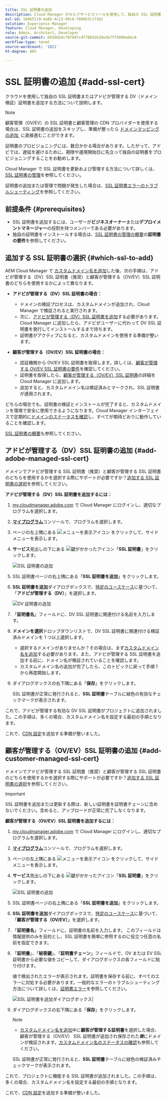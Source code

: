 ```yaml
---
title: SSL 証明書の追加
description: Cloud Manager のセルフサービスツールを使用して、独自の SSL 証明書またはアドビが管理する DV（ドメイン検証）証明書を追加する方法について説明します。
exl-id: 104b5119-4a8b-4c13-99c6-f866b3c173b2
solution: Experience Manager
feature: Cloud Manager, Developing
role: Admin, Architect, Developer
source-git-commit: 603602dc70f9d7cdf78b91b39e3b7ff5090a6bc0
workflow-type: tm+mt
source-wordcount: '1021'
ht-degree: 96%

---
```



# SSL 証明書の追加 {#add-ssl-cert}

クラウドを使用して独自の SSL 証明書またはアドビが管理する DV（ドメイン検証）証明書を追加する方法について説明します。

>[!NOTE]
>
>顧客管理（OV/EV）の SSL 証明書と顧客管理の CDN プロバイダーを使用する場合は、SSL 証明書の追加をスキップし、準備が整ったら [&#x200B; ドメインマッピングの追加 &#x200B;](/help/implementing/cloud-manager/domain-mappings/add-domain-mapping.md) に直接進むことができます。

証明書のプロビジョニングには、数日かかる場合があります。したがって、アドビでは、遅延を避けるために、期限や運用開始日に先立って独自の証明書をプロビジョニングすることをお勧めします。

Cloud Manager で SSL 証明書を更新および管理する方法について詳しくは、[SSL 証明書の管理](/help/implementing/cloud-manager/managing-ssl-certifications/managing-certificates.md)を参照してください。

証明書の追加または管理で問題が発生した場合は、[SSL 証明書エラーのトラブルシューティング](/help/implementing/cloud-manager/managing-ssl-certifications/troubleshoot-ssl-cert.md)を参照してください。


## 前提条件 {#prerequisites}

* SSL 証明書を追加するには、ユーザーが&#x200B;**ビジネスオーナー**&#x200B;または&#x200B;**デプロイメントマネージャー**&#x200B;の役割を持つメンバーである必要があります。
* 独自の証明書をインストールする場合は、[SSL 証明書の管理の概要](/help/implementing/cloud-manager/managing-ssl-certifications/introduction-to-ssl-certificates.md#requirements)の&#x200B;**証明書の要件**&#x200B;を参照してください。

## 追加する SSL 証明書の選択 {#which-ssl-to-add}

AEM Cloud Manager で [カスタムドメイン名を追加](/help/implementing/cloud-manager/custom-domain-names/add-custom-domain-name.md)した後、次の手順は、アドビが管理する（DV）SSL 証明書（推奨）と顧客が管理する（OV/EV）SSL 証明書のどちらを使用するかによって異なります。

* **アドビが管理する（DV）SSL 証明書の場合：**
   * ドメインの検証プロセスは、カスタムドメインが追加され、Cloud Manager で検証されると実行されます。
   * 次に、[アドビが管理する（DV）SSL 証明書を追加](#add-adobe-managed-ssl-cert)する必要があります。
Cloud Manager に追加したら、アドビがユーザーに代わって DV SSL 証明書を発行してインストールするまで待ちます。
   * 証明書がアクティブになると、カスタムドメインを使用する準備が整います。

* **顧客が管理する（OV/EV）SSL 証明書の場合：**

   * 認証機関から OV/EV SSL 証明書を取得します。詳しくは、[顧客が管理する OV/EV SSL 証明書の要件](/help/implementing/cloud-manager/managing-ssl-certifications/introduction-to-ssl-certificates.md#requirements)を確認してください。
   * 証明書を取得したら、[顧客が管理する（OV/EV）SSL 証明書](#add-customer-managed-ssl-cert)の詳細を Cloud Manager に追加します。
   * 追加すると、カスタムドメイン名は検証済みとマークされ、SSL 証明書が適用されます。

どちらの場合でも、証明書の検証とインストールが完了すると、カスタムドメインを環境で安全に使用できるようになります。Cloud Manager インターフェイスで定期的に[ドメインのステータスを確認](/help/implementing/cloud-manager/custom-domain-names/check-domain-name-status.md)し、すべてが期待どおりに動作していることを確認します。

[SSL 証明書の概要](/help/implementing/cloud-manager/managing-ssl-certifications/introduction-to-ssl-certificates.md)も参照してください。

## アドビが管理する（DV）SSL 証明書の追加 {#add-adobe-managed-ssl-cert}

ドメインでアドビが管理する SSL 証明書（推奨）と顧客が管理する SSL 証明書のどちらを使用するかを選択する際にサポートが必要ですか？[追加する SSL 証明書の選択](#which-ssl-to-add)を参照してください。

**アドビが管理する（DV）SSL 証明書を追加するには：**

1. [my.cloudmanager.adobe.com](https://my.cloudmanager.adobe.com/) で Cloud Manager にログインし、適切なプログラムを選択します。
1. **[マイプログラム](/help/implementing/cloud-manager/navigation.md#my-programs)**&#x200B;コンソールで、プログラムを選択します。
1. ページの左上隅にある ![メニューを表示アイコン](https://spectrum.adobe.com/static/icons/workflow_18/Smock_ShowMenu_18_N.svg) をクリックして、サイドメニューを表示します。

1. **サービス**&#x200B;見出しの下にある ![鍵がかかったアイコン](https://spectrum.adobe.com/static/icons/workflow_18/Smock_LockClosed_18_N.svg)「**SSL 証明書**」をクリックします。

   ![SSL 証明書の追加](/help/implementing/cloud-manager/assets/ssl/ssl-cert-add.png)

1. SSL 証明書ページの右上隅にある「**SSL 証明書を追加**」をクリックします。

1. **SSL 証明書を追加**&#x200B;ダイアログボックスで、[特定のユースケース](#which-ssl-to-add)に基づいて、「**アドビが管理する（DV）**」を選択します。

   ![DV 証明書の追加](/help/implementing/cloud-manager/assets/ssl/add-dv-certificate.png)

1. 「**証明書名**」フィールドに、DV SSL 証明書に関連付ける名前を入力します。

1. **ドメインを選択**&#x200B;ドロップダウンリストで、DV SSL 証明書に関連付ける検証済みドメインを 1 つ以上選択します。
   * 選択するドメインがありませんか？その場合は、まず[カスタムドメイン名を追加](/help/implementing/cloud-manager/custom-domain-names/add-custom-domain-name.md)する必要があります。また、アドビが管理する SSL 証明書を追加する前に、ドメイン名が検証されていることを確認します。
   * カスタムドメイン名の追加が完了したら、このトピックに戻って手順 1 から再度開始します。

1. ダイアログボックスの右下隅にある「**保存**」をクリックします。

   SSL 証明書が正常に発行されると、**SSL 証明書**&#x200B;テーブルに緑色の有効なチェックマークが表示されます。

これで、アドビが管理する有効な DV SSL 証明書がプロジェクトに追加されました。この手順は、多くの場合、カスタムドメイン名を設定する最初の手順となります。

これで、[CDN 設定](/help/implementing/cloud-manager/domain-mappings/add-domain-mapping.md)を追加する準備が整いました。

## 顧客が管理する（OV/EV）SSL 証明書の追加 {#add-customer-managed-ssl-cert}

<!-- IF THIS TOPIC GET UPDATED, REMEMBER TO UPDATE THE STEPS ALSO IN THE "MANAGE SSL CERTIFICATES TOPIC TOO -->

ドメインでアドビが管理する SSL 証明書（推奨）と顧客が管理する SSL 証明書のどちらを使用するかを選択する際にサポートが必要ですか？[追加する SSL 証明書の選択](#which-ssl-to-add)を参照してください。

>[!IMPORTANT]
>
>SSL 証明書を追加または更新する際は、新しい証明書を証明書チェーンに含めないでください。含めると、アップロードが正常に完了しなくなります。

**顧客が管理する（OV/EV）SSL 証明書を追加するには：**

1. [my.cloudmanager.adobe.com](https://my.cloudmanager.adobe.com/) で Cloud Manager にログインし、適切なプログラムを選択します。

1. **[マイプログラム](/help/implementing/cloud-manager/navigation.md#my-programs)**&#x200B;コンソールで、プログラムを選択します。

1. ページの左上隅にある ![メニューを表示アイコン](https://spectrum.adobe.com/static/icons/workflow_18/Smock_ShowMenu_18_N.svg) をクリックして、サイドメニューを表示します。

1. **サービス**&#x200B;見出しの下にある ![鍵がかかったアイコン](https://spectrum.adobe.com/static/icons/workflow_18/Smock_LockClosed_18_N.svg)「**SSL 証明書**」をクリックします。

   ![SSL 証明書の追加](/help/implementing/cloud-manager/assets/ssl/ssl-cert-add.png)

1. SSL 証明書ページの右上隅にある「**SSL 証明書を追加**」をクリックします。

1. **SSL 証明書を追加**&#x200B;ダイアログボックスで、[特定のユースケース](#which-ssl-to-add)に基づいて、「**顧客が管理する（OV/EV）**」を選択します。

1. 「**証明書名**」フィールドに、証明書の名前を入力します。
このフィールドは情報提供のみを目的とし、SSL 証明書を簡単に参照するのに役立つ任意の名前を指定できます。

1. 「**証明書**」、「**秘密鍵**」、「**証明書チェーン**」フィールドで、OV または EV SSL 証明書から必要な値をコピーして、ダイアログボックスの各フィールドに貼り付けます。

   値で検出されたエラーが表示されます。証明書を保存する前に、すべてのエラーに対処する必要があります。一般的なエラーのトラブルシューティング方法について詳しくは、[証明書エラー](#certificate-errors)を参照してください。

   ![SSL 証明書を追加ダイアログボックス](/help/implementing/cloud-manager/assets/ssl/ssl-cert-02.png)|

1. ダイアログボックスの右下隅にある「**保存**」をクリックします。

   >[!NOTE]
   >
   >* [カスタムドメイン名を追加](/help/implementing/cloud-manager/custom-domain-names/add-custom-domain-name.md)中に&#x200B;**顧客が管理する証明書**&#x200B;を選択した場合、顧客が管理する（OV/EV） SSL 証明書が追加され保存された&#x200B;***後***&#x200B;にドメインが検証されます。[カスタムドメイン名のステータスの確認](/help/implementing/cloud-manager/custom-domain-names/check-domain-name-status.md#how-to)も参照してください。

   SSL 証明書が正常に発行されると、**SSL 証明書**&#x200B;テーブルに緑色の検証済みチェックマークが表示されます。

これで、プロジェクトに機能する SSL 証明書が追加されました。この手順は、多くの場合、カスタムドメイン名を設定する最初の手順となります。

これで、[CDN 設定](/help/implementing/cloud-manager/domain-mappings/add-domain-mapping.md)を追加する準備が整いました。























<!--
## Add an SSL certificate {#add-ssl-cert}

1. Log into Cloud Manager at [my.cloudmanager.adobe.com](https://my.cloudmanager.adobe.com/) and select the appropriate program.
1. On the **[My Programs](/help/implementing/cloud-manager/navigation.md#my-programs)** console, select the program.
1. In the upper-left corner of the page, click ![Show menu icon](https://spectrum.adobe.com/static/icons/workflow_18/Smock_ShowMenu_18_N.svg) to reveal the side menu. 
1. Under the **Services** heading, click ![Lock closed icon](https://spectrum.adobe.com/static/icons/workflow_18/Smock_LockClosed_18_N.svg) **SSL Certificates**. 

   ![Adding an SSL certificate](/help/implementing/cloud-manager/assets/ssl/ssl-cert-add.png)

1. Near the upper-right corner of the SSL Certificates page, click **Add SSL Certificate**.

1. In the **Add SSL certificate** dialog box, based on [your particular use case](/help/implementing/cloud-manager/managing-ssl-certifications/introduction-to-ssl-certificates.md), do one of the following:

    | | Use case | Steps |
    | --- | --- | --- |
    | 1 | **Add an Adobe managed (DV) certificate** | **To add an Adobe managed (DV) SSL certificate:**<br>a. In the **Add SSL Certificate** dialog box, select the certificate type **Adobe managed (DV)**.<br>![Add a DV certificate](/help/implementing/cloud-manager/assets/ssl/add-dv-certificate.png)<br>b. In the **Certificate name** field, enter a name you want associated with the certificate.<br>c. In the **Select domains** drop-down list, select one or more domains that you want associated with the DV SSL certificate.<br>No domains to select? If so, it means that you must first add a custom domain name and ensure it is verified before you can add an SSL certificate. See [Add a custom domain name](/help/implementing/cloud-manager/custom-domain-names/add-custom-domain-name.md). When you are finished adding a custom domain name, return to this topic and begin at step 1 again.<br>d. Continue to step 7. |
    | 2 | **Add a customer managed (OV/EV) certificate** | **To add a customer managed (OV/EV) SSL certificate:**<br>a. In the **Add SSL Certificate** dialog box, select the certificate type **Customer managed (OV/EV)**.<br>b. In the **Certificate name** field, enter a name for your certificate. This field is for informational purposes only and can be any name that helps you reference your SSL certificate easily.<br>c. In the **Certificate**, **Private key**, and **Certificate chain** fields, paste the required values into their respective fields.<br>![Add SSL certificate dialog box](/help/implementing/cloud-manager/assets/ssl/ssl-cert-02.png)<br>Any detected errors in values are displayed. Before you can save your certificate, you must address all errors. See [Certificate Errors](#certificate-errors) to learn more about troubleshooting common errors.<br>d. Continue to step 7. | 

1. In the lower-right corner of the dialog box, click **Save**.

    >[!NOTE]
    >
    >* If you selected **Adobe managed certificate** while [adding a custom domain name](/help/implementing/cloud-manager/custom-domain-names/add-custom-domain-name.md), the domain is verified with the added certificate when the custom domain is added. 
    >
    >* If you selected **Customer managed certificate** while [adding a custom domain name](/help/implementing/cloud-manager/custom-domain-names/add-custom-domain-name.md), the domain is verified ***after*** the customer managed (OV/EV) SSL certificate is added and saved. See also [Check the status of a custom domain name](/help/implementing/cloud-manager/custom-domain-names/check-domain-name-status.md#how-to).

    After the SSL certificate is successfully issued, it is displayed with a green verified check mark in the **SSL Certificates** table. 

    You now have added a working SSL certificate for your project. This step is often the first to set up a custom domain name. 
    

* To learn about updating and managing your SSL certificates in Cloud Manager, see [Manage SSL certificates](/help/implementing/cloud-manager/managing-ssl-certifications/managing-certificates.md).

* If you are having issues adding or managing your certificates, see [Troubleshoot SSL certificate errors](/help/implementing/cloud-manager/managing-ssl-certifications/troubleshoot-ssl-cert.md). -->
